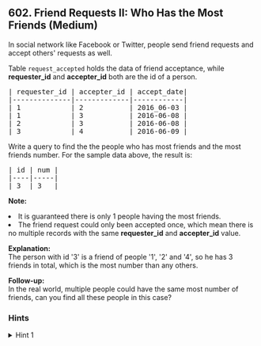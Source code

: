 <!--|This file generated by command(leetcode description); DO NOT EDIT.    |-->
<!--+----------------------------------------------------------------------+-->
<!--|@author    Openset <openset.wang@gmail.com>                           |-->
<!--|@link      https://github.com/openset                                 |-->
<!--|@home      https://github.com/openset/leetcode                        |-->
<!--+----------------------------------------------------------------------+-->

## 602. Friend Requests II: Who Has the Most Friends (Medium)

In social network like Facebook or Twitter, people send friend requests and accept others' requests as well.</p>
Table <code>request_accepted</code> holds the data of friend acceptance, while <b>requester_id</b> and <b>accepter_id</b> both are the id of a person.
</p>
<pre>
| requester_id | accepter_id | accept_date|
|--------------|-------------|------------|
| 1            | 2           | 2016_06-03 |
| 1            | 3           | 2016-06-08 |
| 2            | 3           | 2016-06-08 |
| 3            | 4           | 2016-06-09 |
</pre>
 
Write a query to find the the people who has most friends and the most friends number. For the sample data above, the result is:
<pre>
| id | num |
|----|-----|
| 3  | 3   |
</pre>
 
<b>Note:</b>
<li>It is guaranteed there is only 1 people having the most friends.</li>
<li>The friend request could only been accepted once, which mean there is no multiple records with the same <b>requester_id</b> and <b>accepter_id</b> value.
</p>
 
<b>Explanation:</b></br>
The person with id '3' is a friend of people '1', '2' and '4', so he has 3 friends in total, which is the most number than any others.</p>
 
<b>Follow-up:</b></br> In the real world, multiple people could have the same most number of friends, can you find all these people in this case?

### Hints
<details>
<summary>Hint 1</summary>
Being friends is bidirectional. If you accept someone's adding friend request, both you and the other person will have one more friend.
</details>
